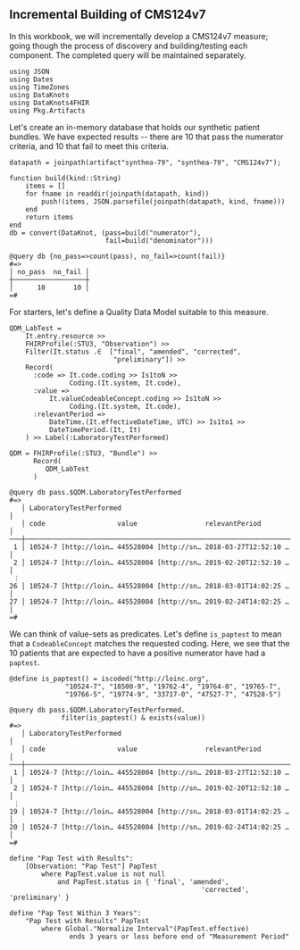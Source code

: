 ## Incremental Building of CMS124v7

In this workbook, we will incrementally develop a CMS124v7 measure;
going though the process of discovery and building/testing each
component. The completed query will be maintained separately.

    using JSON
    using Dates
    using TimeZones
    using DataKnots
    using DataKnots4FHIR
    using Pkg.Artifacts

Let's create an in-memory database that holds our synthetic patient
bundles. We have expected results -- there are 10 that pass the
numerator criteria, and 10 that fail to meet this criteria.

    datapath = joinpath(artifact"synthea-79", "synthea-79", "CMS124v7");

    function build(kind::String)
        items = []
        for fname in readdir(joinpath(datapath, kind))
            push!(items, JSON.parsefile(joinpath(datapath, kind, fname)))
        end
        return items
    end
    db = convert(DataKnot, (pass=build("numerator"),
                            fail=build("denominator")))

    @query db {no_pass=>count(pass), no_fail=>count(fail)}
    #=>
    │ no_pass  no_fail │
    ┼──────────────────┼
    │      10       10 │
    =#

For starters, let's define a Quality Data Model suitable to this
measure.

    QDM_LabTest =
        It.entry.resource >>
        FHIRProfile(:STU3, "Observation") >>
        Filter(It.status .∈  ["final", "amended", "corrected",
                              "preliminary"]) >>
        Record(
          :code => It.code.coding >> Is1toN >>
                   Coding.(It.system, It.code),
          :value =>
              It.valueCodeableConcept.coding >> Is1toN >>
                   Coding.(It.system, It.code),
          :relevantPeriod =>
              DateTime.(It.effectiveDateTime, UTC) >> Is1to1 >>
              DateTimePeriod.(It, It)
        ) >> Label(:LaboratoryTestPerformed)

    QDM = FHIRProfile(:STU3, "Bundle") >>
          Record(
             QDM_LabTest
          )

    @query db pass.$QDM.LaboratoryTestPerformed
    #=>
       │ LaboratoryTestPerformed                                          │
       │ code                  value                 relevantPeriod       │
    ───┼──────────────────────────────────────────────────────────────────┼
     1 │ 10524-7 [http://loin… 445528004 [http://sn… 2018-03-27T12:52:10 …│
     2 │ 10524-7 [http://loin… 445528004 [http://sn… 2019-02-20T12:52:10 …│
     ⋮
    26 │ 10524-7 [http://loin… 445528004 [http://sn… 2018-03-01T14:02:25 …│
    27 │ 10524-7 [http://loin… 445528004 [http://sn… 2019-02-24T14:02:25 …│
    =#

We can think of value-sets as predicates. Let's define ``is_paptest`` to
mean that a ``CodeableConcept`` matches the requested coding. Here, we
see that the 10 patients that are expected to have a positive numerator
have had a ``paptest``.

    @define is_paptest() = iscoded("http://loinc.org",
                  "10524-7", "18500-9", "19762-4", "19764-0", "19765-7",
                  "19766-5", "19774-9", "33717-0", "47527-7", "47528-5")

    @query db pass.$QDM.LaboratoryTestPerformed.
                 filter(is_paptest() & exists(value))
    #=>
       │ LaboratoryTestPerformed                                          │
       │ code                  value                 relevantPeriod       │
    ───┼──────────────────────────────────────────────────────────────────┼
     1 │ 10524-7 [http://loin… 445528004 [http://sn… 2018-03-27T12:52:10 …│
     2 │ 10524-7 [http://loin… 445528004 [http://sn… 2019-02-20T12:52:10 …│
     ⋮
    19 │ 10524-7 [http://loin… 445528004 [http://sn… 2018-03-01T14:02:25 …│
    20 │ 10524-7 [http://loin… 445528004 [http://sn… 2019-02-24T14:02:25 …│
    =#


```CQL
define "Pap Test with Results":
	[Observation: "Pap Test"] PapTest
		where PapTest.value is not null
			and PapTest.status in { 'final', 'amended',
                                                'corrected', 'preliminary' }
```

```CQL
define "Pap Test Within 3 Years":
	"Pap Test with Results" PapTest
		where Global."Normalize Interval"(PapTest.effective)
               ends 3 years or less before end of "Measurement Period"
```
